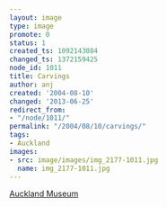 ```yaml
---
layout: image
type: image
promote: 0
status: 1
created_ts: 1092143084
changed_ts: 1372159425
node_id: 1011
title: Carvings
author: anj
created: '2004-08-10'
changed: '2013-06-25'
redirect_from:
- "/node/1011/"
permalink: "/2004/08/10/carvings/"
tags:
- Auckland
images:
- src: image/images/img_2177-1011.jpg
  name: img_2177-1011.jpg
---
```

[Auckland Museum](http://www.aucklandmuseum.com/)
